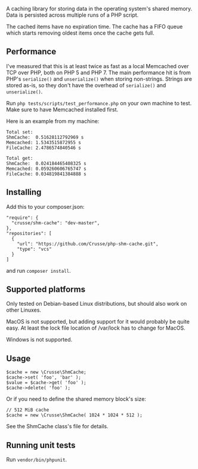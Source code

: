 A caching library for storing data in the operating system's shared memory.
Data is persisted across multiple runs of a PHP script.

The cached items have no expiration time. The cache has a FIFO queue which
starts removing oldest items once the cache gets full.

## Performance

I've measured that this is at least twice as fast as a local Memcached over TCP
over PHP, both on PHP 5 and PHP 7. The main performance hit is from PHP's
`serialize()` and `unserialize()` when storing non-strings. Strings are stored
as-is, so they don't have the overhead of `serialize()` and `unserialize()`.

Run `php tests/scripts/test_performance.php` on your own machine to test. Make
sure to have Memcached installed first.

Here is an example from my machine:

```
Total set:
ShmCache:  0.51628112792969 s
Memcached: 1.5343515872955 s
FileCache: 2.4786574840546 s

Total get:
ShmCache:  0.024184465408325 s
Memcached: 0.059260606765747 s
FileCache: 0.034819841384888 s
```

## Installing

Add this to your composer.json:

```
"require": {
  "crusse/shm-cache": "dev-master",
},
"repositories": [
  {
    "url": "https://github.com/Crusse/php-shm-cache.git",
    "type": "vcs"
  }
]
```

and run `composer install`.

## Supported platforms

Only tested on Debian-based Linux distributions, but should also work on other
Linuxes.

MacOS is not supported, but adding support for it would probably be quite easy.
At least the lock file location of /var/lock has to change for MacOS.

Windows is not supported.

## Usage

```
$cache = new \Crusse\ShmCache;
$cache->set( 'foo', 'bar' );
$value = $cache->get( 'foo' );
$cache->delete( 'foo' );
```

Or if you need to define the shared memory block's size:

```
// 512 MiB cache
$cache = new \Crusse\ShmCache( 1024 * 1024 * 512 );
```

See the ShmCache class's file for details.

## Running unit tests

Run `vendor/bin/phpunit`.

